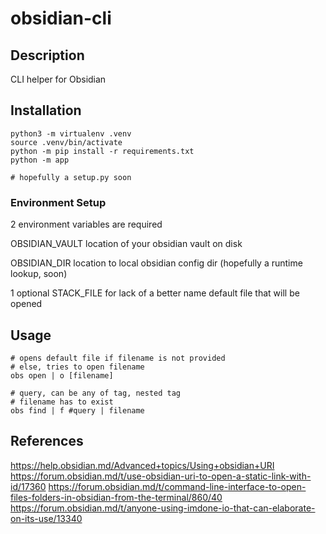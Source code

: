 # obsidian-cli

## Description

CLI helper for Obsidian

## Installation

```shell
python3 -m virtualenv .venv
source .venv/bin/activate
python -m pip install -r requirements.txt
python -m app

# hopefully a setup.py soon
```

### Environment Setup

2 environment variables are required

OBSIDIAN_VAULT
location of your obsidian vault on disk

OBSIDIAN_DIR
location to local obsidian config dir
(hopefully a runtime lookup, soon)

1 optional
STACK_FILE
for lack of a better name
default file that will be opened


## Usage

```shell
# opens default file if filename is not provided
# else, tries to open filename
obs open | o [filename]

# query, can be any of tag, nested tag
# filename has to exist
obs find | f #query | filename
```

## References

https://help.obsidian.md/Advanced+topics/Using+obsidian+URI
https://forum.obsidian.md/t/use-obsidian-uri-to-open-a-static-link-with-id/17360
https://forum.obsidian.md/t/command-line-interface-to-open-files-folders-in-obsidian-from-the-terminal/860/40
https://forum.obsidian.md/t/anyone-using-imdone-io-that-can-elaborate-on-its-use/13340
